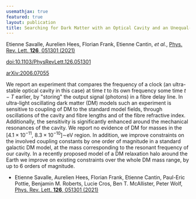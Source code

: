 ```yaml
---
usemathjax: true
featured: true
layout: publication
title: Searching for Dark Matter with an Optical Cavity and an Unequal-Delay Interferometer
---
```


Etienne Savalle, Aurelien Hees, Florian Frank, Etienne Cantin, _et al._, [Phys. Rev. Lett. **126**, 051301 (2021)](http://dx.doi.org/10.1103/PhysRevLett.126.051301)

[doi:10.1103/PhysRevLett.126.051301](http://dx.doi.org/10.1103/PhysRevLett.126.051301)

[arXiv:2006.07055](http://arxiv.org/abs/2006.07055)

We report an experiment that compares the frequency of a clock (an ultra-stable optical cavity in this case) at time $t$ to its own frequency some time $t-T$ earlier, by "storing" the output signal (photons) in a fibre delay line. In ultra-light oscillating dark matter (DM) models such an experiment is sensitive to coupling of DM to the standard model fields, through oscillations of the cavity and fibre lengths and of the fibre refractive index. Additionally, the sensitivity is significantly enhanced around the mechanical resonances of the cavity. We report no evidence of DM for masses in the [$4.1\times 10^{-11}$, $8.3\times 10^{-10}$]$\sim$eV region. In addition, we improve constraints on the involved coupling constants by one order of magnitude in a standard galactic DM model, at the mass corresponding to the resonant frequency of our cavity. In a recently proposed model of a DM relaxation halo around the Earth we improve on existing constraints over the whole DM mass range, by up to 6 orders of magnitude.

 * Etienne Savalle, Aurelien Hees, Florian Frank, Etienne Cantin, Paul-Eric Pottie, Benjamin M. Roberts, Lucie Cros, Ben T. McAllister, Peter Wolf, [Phys. Rev. Lett. **126**, 051301 (2021)](http://dx.doi.org/10.1103/PhysRevLett.126.051301)

